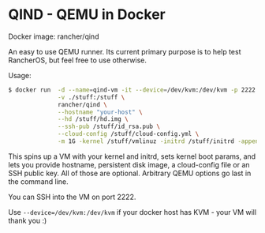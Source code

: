 # QIND - QEMU in Docker

Docker image: rancher/qind

An easy to use QEMU runner. Its current primary purpose is to help test RancherOS, but feel free to use otherwise. 

Usage:

```sh
$ docker run  -d --name=qind-vm -it --device=/dev/kvm:/dev/kvm -p 2222:22 \
              -v ./stuff:/stuff \
              rancher/qind \
              --hostname "your-host" \
              --hd /stuff/hd.img \
              --ssh-pub /stuff/id_rsa.pub \
              --cloud-config /stuff/cloud-config.yml \
              -m 1G -kernel /stuff/vmlinuz -initrd /stuff/initrd -append "console=ttyS0 kernel.params=here"
```

This spins up a VM with your kernel and initrd, sets kernel boot params, and lets you provide hostname, persistent disk image, a cloud-config file or an SSH public key. All of those are optional. Arbitrary QEMU options go last in the command line. 

You can SSH into the VM on port 2222. 

Use `--device=/dev/kvm:/dev/kvm` if your docker host has KVM - your VM will thank you :)
